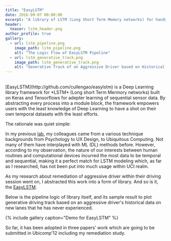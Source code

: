 ```yaml
---
title: "EasyLSTM"
date: 2016-09-07 00:00:00
excerpt: "A library of LSTM (Long Short Term Memory networks) for handy temporal signal processing."
header:
  teaser: lstm_header.png
author_profile: true
gallery:
  - url: lstm_pipeline.png
    image_path: lstm_pipeline.png
    alt: "The Logic Flow of EasyLSTM Pipeline"
  - url: lstm_generative_track.png
    image_path: lstm_generative_track.png
    alt: "Generative Track of an Aggressive Driver based on Historical Data"
---
```


<br>
[EasyLSTM](http://github.com/cullengao/easylstm) is a Deep Learning library framework for *LSTM* (Long short Term Mermory networks) built on Keras and Tensorflows for adepter learning of sequential sensor data. By abstracting every process into a module block, the framework empowers users with the least knowledge of Deep Learning to have a shot on their own temporal datasets with the least efforts.

The rationale was quiet simple:

In my previous [lab](http://ubicomplab.org/), my colleagues came from a various technique backgrounds from Psychology to UX Design, to Ubiquitous Computing. Not many of them have interplayed with ML (DL) methods before. However, according to my observation, the nature of our interests between human routines and computational devices incurred the most data to be temporal and sequential, making it a perfect match for LSTM modeling which, as far as I researched, has not been put into much usage within UCI realm.

As my research about remediation of aggressive driver within their driving session went on, I abstracted this work into a form of library. And so is it, the [EasyLSTM](http://github.com/cullengao/easylstm). 

Below is the pipeline logic of library itself, and its sample result to plot generative driving track based on an aggressive driver's historical data on new lanes that he has never experienced.

{% include gallery caption="Demo for EasyLSTM" %}

So far, it has been adopted in three papers' work which are going to be submitted in Ubicomp'12 including my remediation study.
